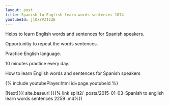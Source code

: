 ```yaml
---
layout: post
title: Spanish to English learn words sentences 1874 
youtubeId: jlOxrVZTzZE
---
```

 
 
Helps to learn English words and sentences for Spanish speakers.

Opportunitiy to repeat the words sentences. 

Practice English language. 
 
10 minutes practice every day. 
 
How to learn English words and sentences for Spanish speakers 
 
{% include youtubePlayer.html id=page.youtubeId %}
 
 
[Next]({{ site.baseurl }}{% link  split2/_posts/2015-01-03-Spanish to english learn words sentences 2259 .md%})
 
